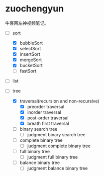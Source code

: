 # zuochengyun

牛客网左神视频笔记。

- [ ] sort
    - [x] bubbleSort
    - [x] selectSort
    - [x] insertSort
    - [x] mergeSort
    - [x] bucketSort
    - [ ] fastSort 

- [ ] list

- [ ] tree
    - [x] traversal(recursion and non-recursive)
        - [x] preorder traversal
        - [x] inorder traversal
        - [x] post-order traversal
        - [x] breath first traversal

    - [ ] binary search tree
        - [ ] judgment binary search tree
    - [ ] complete binary tree
        - [ ] judgment complete binary tree
    - [ ] full binary tree
        - [ ] judgment full binary tree
    - [ ] balance binary tree
        - [ ] judgment balance binary tree
